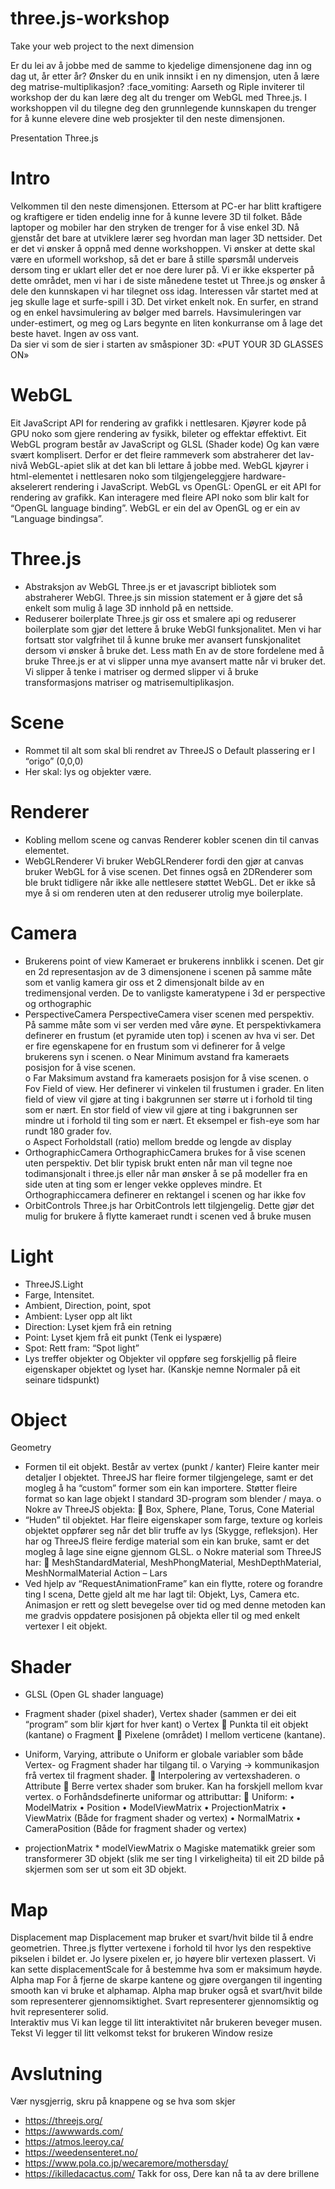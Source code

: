 # three.js-workshop
Take your web project to the next dimension

Er du lei av å jobbe med de samme to kjedelige dimensjonene dag inn og dag ut, år etter år? Ønsker du en unik innsikt i en ny dimensjon, uten å lære deg matrise-multiplikasjon? :face_vomiting:
Aarseth og Riple inviterer til workshop der du kan lære deg alt du trenger om WebGL med Three.js.
I workshoppen vil du tilegne deg den grunnlegende kunnskapen du trenger for å kunne elevere dine web prosjekter til den neste dimensjonen.

Presentation Three.js
# Intro
Velkommen til den neste dimensjonen. Ettersom at PC-er har blitt kraftigere og kraftigere er tiden endelig inne for å kunne levere 3D til folket. Både laptoper og mobiler har den stryken de trenger for å vise enkel 3D. Nå gjenstår det bare at utviklere lærer seg hvordan man lager 3D nettsider. 
Det er det vi ønsker å oppnå med denne workshoppen. 
Vi ønsker at dette skal være en uformell workshop, så det er bare å stille spørsmål underveis dersom ting er uklart eller det er noe dere lurer på. 
Vi er ikke eksperter på dette området, men vi har i de siste månedene testet ut Three.js og ønsker å dele den kunnskapen vi har tilegnet oss idag.  Interessen vår startet med at jeg skulle lage et surfe-spill i 3D. Det virket enkelt nok. En surfer, en strand og en enkel havsimulering av bølger med barrels. Havsimuleringen var under-estimert, og meg og Lars begynte en liten konkurranse om å lage det beste havet. Ingen av oss vant.  
Da sier vi som de sier i starten av småspioner 3D:  «PUT YOUR 3D GLASSES ON»

# WebGL
Eit JavaScript API for rendering av grafikk i nettlesaren. Kjøyrer kode på GPU noko som gjere rendering av fysikk, bileter og effektar effektivt.
Eit WebGL program består av JavaScript og GLSL (Shader kode) Og kan være svært komplisert. Derfor er det fleire rammeverk som abstraherer det lav-nivå WebGL-apiet slik at det kan bli lettare å jobbe med.
WebGL kjøyrer i html-elementet <canvas> i nettlesaren noko som tilgjengeleggjere hardware-akselerert rendering i JavaScript.
WebGL vs OpenGL:
OpenGL er eit API for rendering av grafikk. Kan interagere med fleire API noko som blir kalt for “OpenGL language binding”. WebGL er ein del av OpenGL og er ein av “Language bindingsa”.
# Three.js
-	Abstraksjon av WebGL
Three.js er et javascript bibliotek som abstraherer WebGl. Three.js sin mission statement er å gjøre det så enkelt som mulig å lage 3D innhold på en nettside. 
-	Reduserer boilerplate
Three.js gir oss et smalere api og reduserer boilerplate som gjør det lettere å bruke WebGl funksjonalitet. Men vi har fortsatt stor valgfrihet til å kunne bruke mer avansert funskjonalitet dersom vi ønsker å bruke det. 
Less math
En av de store fordelene med å bruke Three.js er at vi slipper unna mye avansert matte når vi bruker det. Vi slipper å tenke i matriser og dermed slipper vi å bruke transformasjons matriser og matrisemultiplikasjon. 

# Scene
-	Rommet til alt som skal bli rendret av ThreeJS
o	Default plassering er I “origo” (0,0,0)
-	Her skal: lys og objekter være.
# Renderer
-	Kobling mellom scene og canvas
Renderer kobler scenen din til canvas elementet.
-	WebGLRenderer 
Vi bruker WebGLRenderer fordi den gjør at canvas bruker WebGL for å vise scenen. Det finnes også en 2DRenderer som ble brukt tidligere når ikke alle nettlesere støttet WebGL. 
Det er ikke så mye å si om renderen uten at den reduserer utrolig mye boilerplate. 
# Camera
-	Brukerens point of view
Kameraet er brukerens innblikk i scenen. Det gir en 2d representasjon av de 3 dimensjonene i scenen på samme måte som et vanlig kamera gir oss et 2 dimensjonalt bilde av en tredimensjonal verden. De to vanligste kameratypene i 3d er perspective og orthographic 
-	PerspectiveCamera
PerspectiveCamera viser scenen med perspektiv. På samme måte som vi ser verden med våre øyne. Et perspektivkamera definerer en frustum (et pyramide uten top) i scenen av hva vi ser. Det er fire egenskapene for en frustum som vi definerer for å velge brukerens syn i scenen.
o	Near
Minimum avstand fra kameraets posisjon for å vise scenen.  
o	Far
Maksimum avstand fra kameraets posisjon for å vise scenen.
o	Fov
Field of view. Her definerer vi vinkelen til frustumen i grader. En liten field of view vil gjøre at ting i bakgrunnen ser større ut i forhold til ting som er nært. En stor field of view vil gjøre at ting i bakgrunnen ser mindre ut i forhold til ting som er nært.  Et eksempel er fish-eye som har rundt 180 grader fov.  
o	Aspect 
Forholdstall (ratio) mellom bredde og lengde av display
-	OrthographicCamera
OrthographicCamera brukes for å vise scenen uten perspektiv. Det blir typisk brukt enten når man vil tegne noe todimansjonalt i three.js eller når man ønsker å se på modeller fra en side uten at ting som er lenger vekke oppleves mindre. Et Orthographiccamera definerer en rektangel i scenen og har ikke fov
-	OrbitControls
Three.js har OrbitControls lett tilgjengelig. Dette gjør det mulig for brukere å flytte kameraet rundt i scenen ved å bruke musen


# Light
-	ThreeJS.Light
-	Farge, Intensitet.
-	Ambient, Direction, point, spot
-	Ambient: Lyser opp alt likt
-	Direction: Lyset kjem frå ein retning
-	Point: Lyset kjem frå eit punkt (Tenk ei lyspære)
-	Spot: Rett fram: “Spot light”
-	Lys treffer objekter og Objekter vil oppføre seg forskjellig på fleire eigenskaper objektet og lyset har.  (Kanskje nemne Normaler på eit seinare tidspunkt)
# Object
Geometry
-	Formen til eit objekt. Består av vertex (punkt / kanter) Fleire kanter meir detaljer I objektet. ThreeJS har fleire former tilgjengelege, samt er det mogleg å ha “custom” former som ein kan importere. Støtter fleire format so kan lage objekt I standard 3D-program som blender / maya.
o	Nokre av ThreeJS objekta:
	Box, Sphere, Plane, Torus, Cone
	Material
-	“Huden” til objektet. Har fleire eigenskaper som farge, texture og korleis objektet oppfører seg når det blir truffe av lys (Skygge, refleksjon). Her har og ThreeJS fleire ferdige material som ein kan bruke, samt er det mogleg å lage sine eigne gjennom GLSL.
o	Nokre material som ThreeJS har:
	MeshStandardMaterial, MeshPhongMaterial, MeshDepthMaterial, MeshNormalMaterial
Action – Lars
-	Ved hjelp av “RequestAnimationFrame” kan ein flytte, rotere og forandre ting I scena, Dette gjeld alt me har lagt til: Objekt, Lys, Camera etc. Animasjon er rett og slett bevegelse over tid og med denne metoden kan me gradvis oppdatere posisjonen på objekta eller til og med enkelt vertexer I eit objekt.

# Shader
-	GLSL (Open GL shader language)
-	Fragment shader (pixel shader), Vertex shader (sammen er dei eit “program” som blir kjørt for hver kant)
o	Vertex 
	Punkta til eit objekt (kantane)
o	Fragment
	Pixelene (området) I mellom verticene (kantane).
-	Uniform, Varying, attribute
o	Uniform er globale variabler som både Vertex- og Fragment shader har tilgang til.
o	Varying -> kommunikasjon frå vertex til fragment shader.
	Interpolering av vertexshaderen.
o	Attribute
	Berre vertex shader som bruker. Kan ha forskjell mellom kvar vertex.
o	Forhåndsdefinerte uniformar og attributtar:
	Uniform:
•	ModelMatrix
•	Position
•	ModelViewMatrix
•	ProjectionMatrix
•	ViewMatrix (Både for fragment shader og vertex)
•	NormalMatrix
•	CameraPosition (Både for fragment shader og vertex)

-	projectionMatrix * modelViewMatrix
o	Magiske matematikk greier som transformerer 3D objekt (slik me ser ting I virkeligheita) til eit 2D bilde på skjermen som ser ut som eit 3D objekt.

# Map
Displacement map
Displacement map bruker et svart/hvit bilde til å endre geometrien. Three.js flytter vertexene i forhold til hvor lys den respektive pikselen i bildet er. Jo lysere pixelen er, jo høyere blir vertexen plassert. Vi kan sette displacementScale for å bestemme hva som er maksimum høyde.
Alpha map
For å fjerne de skarpe kantene og gjøre overgangen til ingenting smooth  kan vi bruke et alphamap. Alpha map bruker også et svart/hvit bilde som representerer gjennomsiktighet. Svart representerer gjennomsiktig og hvit representerer solid.  
Interaktiv mus
Vi kan legge til litt interaktivitet når brukeren beveger musen. 
Tekst
Vi legger til litt velkomst tekst for brukeren
Window resize 
# Avslutning
Vær nysgjerrig, skru på knappene og se hva som skjer
-	https://threejs.org/
-	https://awwwards.com/
-	https://atmos.leeroy.ca/
-	https://weedensenteret.no/
-	https://www.pola.co.jp/wecaremore/mothersday/
-	https://ikilledacactus.com/
Takk for oss, Dere kan nå ta av dere brillene



